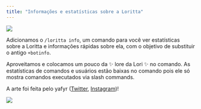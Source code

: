 ```yaml
---
title: "Informações e estatísticas sobre a Loritta"
---
```

<img src="https://cdn.discordapp.com/attachments/393332226881880074/958102509057085470/DiscordCanary_aYBrYeUC0T.png" style="max-height: 50vh;
width: auto;
margin: auto;
text-align: center;
display: block;
max-width: 100%;">

Adicionamos o `/loritta info`, um comando para você ver estatísticas sobre a Loritta e informações rápidas sobre ela, com o objetivo de substituir o antigo `+botinfo`.

Aproveitamos e colocamos um pouco da ✨ lore da Lori ✨ no comando. As estatísticas de comandos e usuários estão baixas no comando pois ele só mostra comandos executados via slash commands.

A arte foi feita pelo yafyr ([Twitter](https://twitter.com/yafyr), [Instagram](https://instagram.com/yafyr))!

<img src="/v3/assets/img/sonhos/lori_space.gif" style="max-height: 50vh;
width: auto;
margin: auto;
text-align: center;
display: block;
max-width: 100%;">